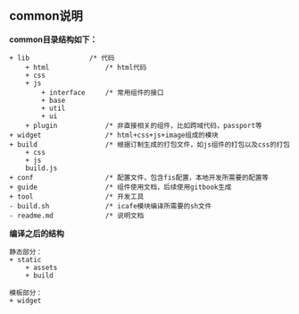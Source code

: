 ## common说明 ##

**common目录结构如下：**

    + lib				/* 代码
	    + html				/* html代码
	    + css
	    + js
		    + interface		/* 常用组件的接口
		    + base
		    + util
		    + ui
	    + plugin			/* 非直接相关的组件，比如跨域代码，passport等
	+ widget				/* html+css+js+image组成的模块
    + build					/* 根据订制生成的打包文件，如js组件的打包以及css的打包
	    + css
	    + js
	    build.js
    + conf					/* 配置文件，包含fis配置，本地开发所需要的配置等
    + guide					/* 组件使用文档，后续使用gitbook生成
    + tool					/* 开发工具
    - build.sh				/* icafe模块编译所需要的sh文件
    - readme.md				/* 说明文档




**编译之后的结构**

	静态部分：
	+ static
		+ assets
		+ build

	模板部分：
	+ widget